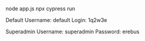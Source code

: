 node app.js
npx cypress run

Default
Username: default
Login: 1q2w3e

Superadmin
Username: superadmin
Password: erebus

